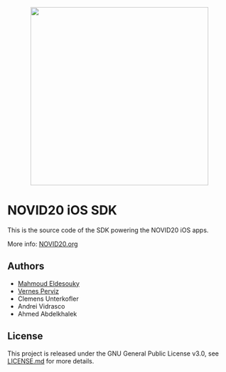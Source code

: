 <p align="center">
  <img width="400px" src="https://novid-assets.s3.eu-central-1.amazonaws.com/media/logo/novid20-logo.svg"/>
</p>

# NOVID20 iOS SDK

This is the source code of the SDK powering the NOVID20 iOS apps. 

More info: [NOVID20.org](https://novid20.org)

## Authors
* [Mahmoud Eldesouky](https://github.com/eldesouky8)
* [Vernes Perviz](https://github.com/vernesP)
* Clemens Unterkofler
* Andrei Vidrasco
* Ahmed Abdelkhalek

## License
This project is released under the GNU General Public License v3.0, see [LICENSE.md](./LICENSE.md) for more details.
